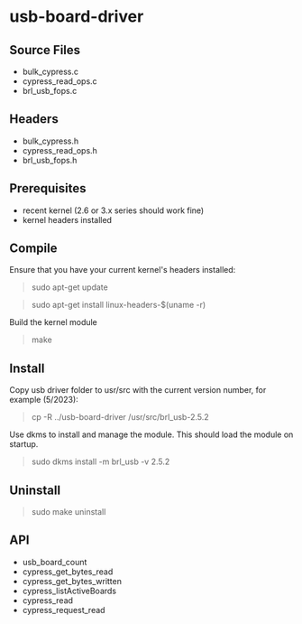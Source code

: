 usb-board-driver
================

## Source Files ##
- bulk_cypress.c
- cypress_read_ops.c
- brl_usb_fops.c

## Headers ##
- bulk_cypress.h
- cypress_read_ops.h
- brl_usb_fops.h

## Prerequisites ##
- recent kernel (2.6 or 3.x series should work fine)
- kernel headers installed

## Compile ##
Ensure that you have your current kernel's headers installed:

> sudo apt-get update

> sudo apt-get install linux-headers-$(uname -r)

Build the kernel module

> make

## Install ##
Copy usb driver folder to usr/src with the current version number, for example (5/2023):
> cp -R ../usb-board-driver /usr/src/brl_usb-2.5.2

Use dkms to install and manage the module. This should load the module on startup.
> sudo dkms install -m brl_usb -v 2.5.2

## Uninstall ##
> sudo make uninstall

## API ##
- usb_board_count
- cypress_get_bytes_read
- cypress_get_bytes_written
- cypress_listActiveBoards
- cypress_read
- cypress_request_read
